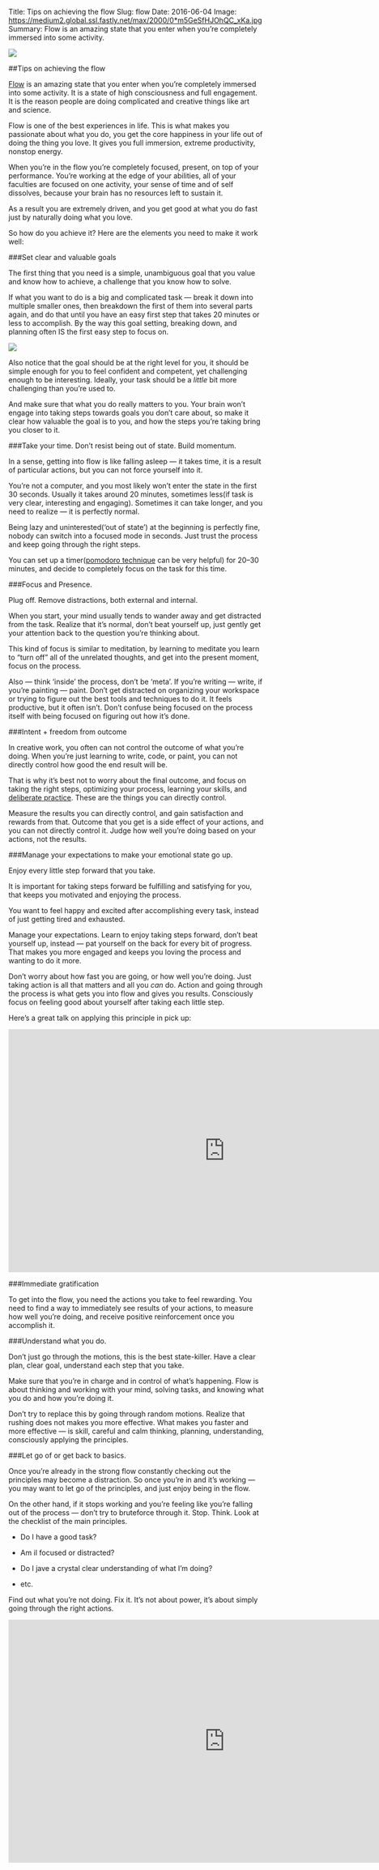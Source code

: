 Title: Tips on achieving the flow
Slug: flow
Date: 2016-06-04
Image: https://medium2.global.ssl.fastly.net/max/2000/0*m5GeSfHJOhQC_xKa.jpg
Summary: Flow is an amazing state that you enter when you’re completely immersed into some activity.

![](https://medium2.global.ssl.fastly.net/max/2000/0*m5GeSfHJOhQC_xKa.jpg)

##Tips on achieving the flow

[Flow](https://en.wikipedia.org/wiki/Flow_%28psychology%29) is an amazing state that you enter when you’re completely immersed into some activity. It is a state of high consciousness and full engagement. It is the reason people are doing complicated and creative things like art and science.


Flow is one of the best experiences in life. This is what makes you passionate about what you do, you get the core happiness in your life out of doing the thing you love. It gives you full immersion, extreme productivity, nonstop energy.

When you’re in the flow you’re completely focused, present, on top of your performance. You’re working at the edge of your abilities, all of your faculties are focused on one activity, your sense of time and of self dissolves, because your brain has no resources left to sustain it.

As a result you are extremely driven, and you get good at what you do fast just by naturally doing what you love.

So how do you achieve it? Here are the elements you need to make it work well:

###Set clear and valuable goals

The first thing that you need is a simple, unambiguous goal that you value and know how to achieve, a challenge that you know how to solve.

If what you want to do is a big and complicated task — break it down into multiple smaller ones, then breakdown the first of them into several parts again, and do that until you have an easy first step that takes 20 minutes or less to accomplish. By the way this goal setting, breaking down, and planning often IS the first easy step to focus on.

![](https://medium2.global.ssl.fastly.net/max/2000/0*rQBmbr9dfft3IE_0.png)

Also notice that the goal should be at the right level for you, it should be simple enough for you to feel confident and competent, yet challenging enough to be interesting. Ideally, your task should be a *little* bit more challenging than you’re used to.

And make sure that what you do really matters to you. Your brain won’t engage into taking steps towards goals you don’t care about, so make it clear how valuable the goal is to you, and how the steps you’re taking bring you closer to it.

###Take your time. Don’t resist being out of state. Build momentum.

In a sense, getting into flow is like falling asleep — it takes time, it is a result of particular actions, but you can not force yourself into it.

You’re not a computer, and you most likely won’t enter the state in the first 30 seconds. Usually it takes around 20 minutes, sometimes less(if task is very clear, interesting and engaging). Sometimes it can take longer, and you need to realize — it is perfectly normal.

Being lazy and uninterested(‘out of state’) at the beginning is perfectly fine, nobody can switch into a focused mode in seconds. Just trust the process and keep going through the right steps.

You can set up a timer([pomodoro technique](https://en.wikipedia.org/wiki/Pomodoro_Technique) can be very helpful) for 20–30 minutes, and decide to completely focus on the task for this time.

###Focus and Presence.

Plug off. Remove distractions, both external and internal.

When you start, your mind usually tends to wander away and get distracted from the task. Realize that it’s normal, don’t beat yourself up, just gently get your attention back to the question you’re thinking about.

This kind of focus is similar to meditation, by learning to meditate you learn to “turn off” all of the unrelated thoughts, and get into the present moment, focus on the process.

Also — think ‘inside’ the process, don’t be ‘meta’. If you’re writing — write, if you’re painting — paint. Don’t get distracted on organizing your workspace or trying to figure out the best tools and techniques to do it. It feels productive, but it often isn’t. Don’t confuse being focused on the process itself with being focused on figuring out how it’s done.

###Intent + freedom from outcome

In creative work, you often can not control the outcome of what you’re doing. When you’re just learning to write, code, or paint, you can not directly control how good the end result will be.

That is why it’s best not to worry about the final outcome, and focus on taking the right steps, optimizing your process, learning your skills, and [deliberate practice](https://en.wikipedia.org/wiki/Practice_%28learning_method%29). These are the things you can directly control.

Measure the results you can directly control, and gain satisfaction and rewards from that. Outcome that you get is a side effect of your actions, and you can not directly control it. Judge how well you’re doing based on your actions, not the results.

###Manage your expectations to make your emotional state go up.

Enjoy every little step forward that you take.

It is important for taking steps forward be fulfilling and satisfying for you, that keeps you motivated and enjoying the process.

You want to feel happy and excited after accomplishing every task, instead of just getting tired and exhausted.

Manage your expectations. Learn to enjoy taking steps forward, don’t beat yourself up, instead — pat yourself on the back for every bit of progress. That makes you more engaged and keeps you loving the process and wanting to do it more.

Don’t worry about how fast you are going, or how well you’re doing. Just taking action is all that matters and all you *can* do. Action and going through the process is what gets you into flow and gives you results. Consciously focus on feeling good about yourself after taking each little step.

Here’s a great talk on applying this principle in pick up:

<div class="flex-video youtube widescreen">
<iframe width="853" height="480"
src="https://www.youtube.com/embed/bUJdJIxgI7U?rel=0&amp;showinfo=0" frameborder="0" allowfullscreen></iframe>
</div>


###Immediate gratification

To get into the flow, you need the actions you take to feel rewarding. You need to find a way to immediately see results of your actions, to measure how well you’re doing, and receive positive reinforcement once you accomplish it.

###Understand what you do.

Don’t just go through the motions, this is the best state-killer. Have a clear plan, clear goal, understand each step that you take.

Make sure that you’re in charge and in control of what’s happening. Flow is about thinking and working with your mind, solving tasks, and knowing what you do and how you’re doing it.

Don’t try to replace this by going through random motions. Realize that rushing does not makes you more effective. What makes you faster and more effective — is skill, careful and calm thinking, planning, understanding, consciously applying the principles.

###Let go of or get back to basics.

Once you’re already in the strong flow constantly checking out the principles may become a distraction. So once you’re in and it’s working — you may want to let go of the principles, and just enjoy being in the flow.

On the other hand, if it stops working and you’re feeling like you’re falling out of the process — don’t try to bruteforce through it. Stop. Think. Look at the checklist of the main principles.

* Do I have a good task?

* Am iI focused or distracted?

* Do I jave a crystal clear understanding of what I’m doing?

* etc.

Find out what you’re not doing. Fix it. It’s not about power, it’s about simply going through the right actions.

<div class="flex-video youtube widescreen">
<iframe width="853" height="480"
src="https://www.youtube.com/embed/eH17Jiz0tz8?rel=0&amp;showinfo=0" frameborder="0" allowfullscreen></iframe>
</div>

